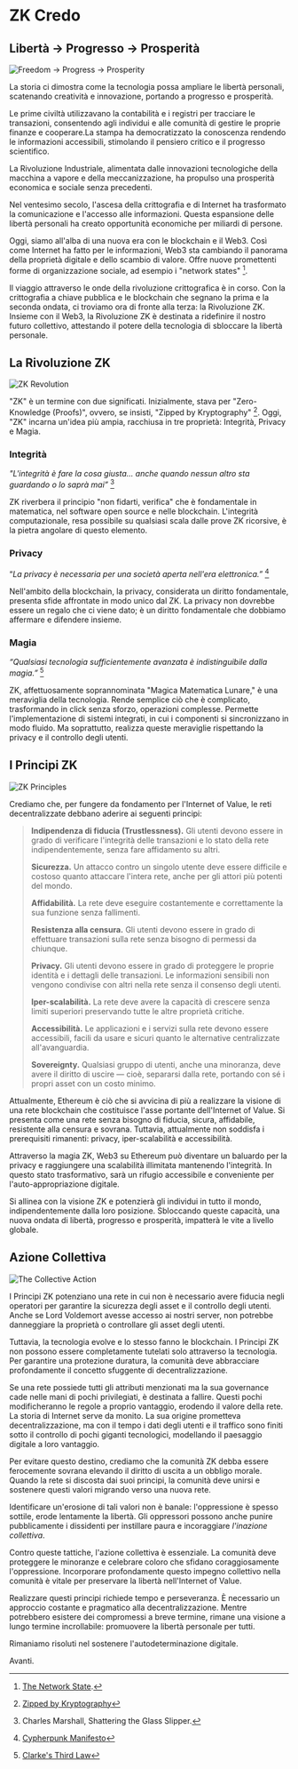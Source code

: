 # ZK Credo

## Libertà → Progresso → Prosperità

![Freedom → Progress → Prosperity](freedom-progress-prosperity.jpeg)

La storia ci dimostra come la tecnologia possa ampliare le libertà personali, scatenando creatività e innovazione, portando a progresso e prosperità.

Le prime civiltà utilizzavano la contabilità e i registri per tracciare le transazioni, consentendo agli individui e alle comunità di gestire le proprie finanze e cooperare.La stampa ha democratizzato la conoscenza rendendo le informazioni accessibili, stimolando il pensiero critico e il progresso scientifico.

La Rivoluzione Industriale, alimentata dalle innovazioni tecnologiche della macchina a vapore e della meccanizzazione, ha propulso una prosperità economica e sociale senza precedenti.

Nel ventesimo secolo, l'ascesa della crittografia e di Internet ha trasformato la comunicazione e l'accesso alle informazioni. Questa espansione delle libertà personali ha creato opportunità economiche per miliardi di persone.

Oggi, siamo all'alba di una nuova era con le blockchain e il Web3. Così come Internet ha fatto per le informazioni, Web3 sta cambiando il panorama della proprietà digitale e dello scambio di valore. Offre nuove promettenti forme di organizzazione sociale, ad esempio i "network states" [^1].

Il viaggio attraverso le onde della rivoluzione crittografica è in corso. Con la crittografia a chiave pubblica e le blockchain che segnano la prima e la seconda ondata, ci troviamo ora di fronte alla terza: la Rivoluzione ZK. Insieme con il Web3, la Rivoluzione ZK è destinata a ridefinire il nostro futuro collettivo, attestando il potere della tecnologia di sbloccare la libertà personale.

## La Rivoluzione ZK

![ZK Revolution](zk-revolution.jpeg)

"ZK" è un termine con due significati. Inizialmente, stava per "Zero-Knowledge (Proofs)", ovvero, se insisti, "Zipped by Kryptography" [^2]. Oggi, "ZK" incarna un'idea più ampia, racchiusa in tre proprietà: Integrità, Privacy e Magia.

### Integrità

*"L'integrità è fare la cosa giusta... anche quando nessun altro sta guardando o lo saprà mai”* [^3]

ZK riverbera il principio "non fidarti, verifica" che è fondamentale in matematica, nel software open source e nelle blockchain. L'integrità computazionale, resa possibile su qualsiasi scala dalle prove ZK ricorsive, è la pietra angolare di questo elemento.

### Privacy

“*La privacy è necessaria per una società aperta nell'era elettronica.”* [^4]

Nell'ambito della blockchain, la privacy, considerata un diritto fondamentale, presenta sfide affrontate in modo unico dal ZK. La privacy non dovrebbe essere un regalo che ci viene dato; è un diritto fondamentale che dobbiamo affermare e difendere insieme.

### Magia

*“Qualsiasi tecnologia sufficientemente avanzata è indistinguibile dalla magia.”* [^5]

ZK, affettuosamente soprannominata "Magica Matematica Lunare," è una meraviglia della tecnologia. Rende semplice ciò che è complicato, trasformando in click senza sforzo, operazioni complesse. Permette l'implementazione di sistemi integrati, in cui i componenti si sincronizzano in modo fluido. Ma soprattutto, realizza queste meraviglie rispettando la privacy e il controllo degli utenti.

## I Principi ZK

![ZK Principles](zk-principles.jpeg)

Crediamo che, per fungere da fondamento per l'Internet of Value, le reti decentralizzate debbano aderire ai seguenti principi:

> **Indipendenza di fiducia (Trustlessness).** Gli utenti devono essere in grado di verificare l'integrità delle transazioni e lo stato della rete indipendentemente, senza fare affidamento su altri.
> 
> **Sicurezza.** Un attacco contro un singolo utente deve essere difficile e costoso quanto attaccare l'intera rete, anche per gli attori più potenti del mondo.
> 
> **Affidabilità.** La rete deve eseguire costantemente e correttamente la sua funzione senza fallimenti.
> 
> **Resistenza alla censura.** Gli utenti devono essere in grado di effettuare transazioni sulla rete senza bisogno di permessi da chiunque.
> 
> **Privacy.** Gli utenti devono essere in grado di proteggere le proprie identità e i dettagli delle transazioni. Le informazioni sensibili non vengono condivise con altri nella rete senza il consenso degli utenti.
> 
> **Iper-scalabilità.** La rete deve avere la capacità di crescere senza limiti superiori preservando tutte le altre proprietà critiche.
> 
> **Accessibilità.** Le applicazioni e i servizi sulla rete devono essere accessibili, facili da usare e sicuri quanto le alternative centralizzate all'avanguardia.
> 
> **Sovereignty.** Qualsiasi gruppo di utenti, anche una minoranza, deve avere il diritto di uscire — cioè, separarsi dalla rete, portando con sé i propri asset con un costo minimo.

Attualmente, Ethereum è ciò che si avvicina di più a realizzare la visione di una rete blockchain che costituisce l'asse portante dell'Internet of Value. Si presenta come una rete senza bisogno di fiducia, sicura, affidabile, resistente alla censura e sovrana. Tuttavia, attualmente non soddisfa i prerequisiti rimanenti: privacy, iper-scalabilità e accessibilità.

Attraverso la magia ZK, Web3 su Ethereum può diventare un baluardo per la privacy e raggiungere una scalabilità illimitata mantenendo l'integrità. In questo stato trasformativo, sarà un rifugio accessibile e conveniente per l'auto-appropriazione digitale. 

Si allinea con la visione ZK e potenzierà gli individui in tutto il mondo, indipendentemente dalla loro posizione. Sbloccando queste capacità, una nuova ondata di libertà, progresso e prosperità, impatterà le vite a livello globale.

## Azione Collettiva

![The Collective Action](the-collective-action.jpeg)

I Principi ZK potenziano una rete in cui non è necessario avere fiducia negli operatori per garantire la sicurezza degli asset e il controllo degli utenti. Anche se Lord Voldemort avesse accesso ai nostri server, non potrebbe danneggiare la proprietà o controllare gli asset degli utenti.

Tuttavia, la tecnologia evolve e lo stesso fanno le blockchain. I Principi ZK non possono essere completamente tutelati solo attraverso la tecnologia. Per garantire una protezione duratura, la comunità deve abbracciare profondamente il concetto sfuggente di decentralizzazione.

Se una rete possiede tutti gli attributi menzionati ma la sua governance cade nelle mani di pochi privilegiati, è destinata a fallire. Questi pochi modificheranno le regole a proprio vantaggio, erodendo il valore della rete. La storia di Internet serve da monito. La sua origine prometteva decentralizzazione, ma con il tempo i dati degli utenti e il traffico sono finiti sotto il controllo di pochi giganti tecnologici, modellando il paesaggio digitale a loro vantaggio.

Per evitare questo destino, crediamo che la comunità ZK debba essere ferocemente sovrana elevando il diritto di uscita a un obbligo morale. Quando la rete si discosta dai suoi principi, la comunità deve unirsi e sostenere questi valori migrando verso una nuova rete.

Identificare un'erosione di tali valori non è banale: l'oppressione è spesso sottile, erode lentamente la libertà. Gli oppressori possono anche punire pubblicamente i dissidenti per instillare paura e incoraggiare *l'inazione collettiva*.

Contro queste tattiche, l'azione collettiva è essenziale. La comunità deve proteggere le minoranze e celebrare coloro che sfidano coraggiosamente l'oppressione. Incorporare profondamente questo impegno collettivo nella comunità è vitale per preservare la libertà nell'Internet of Value.

Realizzare questi principi richiede tempo e perseveranza. È necessario un approccio costante e pragmatico alla decentralizzazione. Mentre potrebbero esistere dei compromessi a breve termine, rimane una visione a lungo termine incrollabile: promuovere la libertà personale per tutti.

Rimaniamo risoluti nel sostenere l'autodeterminazione digitale.

Avanti.

[^1]: [The Network State](https://thenetworkstate.com/the-network-state-in-one-sentence).
[^2]: [Zipped by Kryptography](https://twitter.com/vitalikbuterin/status/1309298689156866048)
[^3]: Charles Marshall, Shattering the Glass Slipper.
[^4]: [Cypherpunk Manifesto](https://nakamotoinstitute.org/static/docs/cypherpunk-manifesto.txt)
[^5]: [Clarke's Third Law](https://en.wikipedia.org/wiki/Clarke%27s_three_laws)
